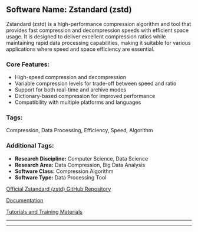 ## Software Name: Zstandard (zstd)

Zstandard (zstd) is a high-performance compression algorithm and tool that provides fast compression and decompression speeds with efficient space usage. It is designed to deliver excellent compression ratios while maintaining rapid data processing capabilities, making it suitable for various applications where speed and space efficiency are essential.

### Core Features:
- High-speed compression and decompression
- Variable compression levels for trade-off between speed and ratio
- Support for both real-time and archive modes
- Dictionary-based compression for improved performance
- Compatibility with multiple platforms and languages

### Tags:
Compression, Data Processing, Efficiency, Speed, Algorithm

### Additional Tags:
- **Research Discipline:** Computer Science, Data Science
- **Research Area:** Data Compression, Big Data Analysis
- **Software Class:** Compression Algorithm
- **Software Type:** Data Processing Tool

[Official Zstandard (zstd) GitHub Repository](https://github.com/facebook/zstd)

[Documentation](https://facebook.github.io/zstd/)

[Tutorials and Training Materials](https://facebook.github.io/zstd/)

---
--------------------------------------
